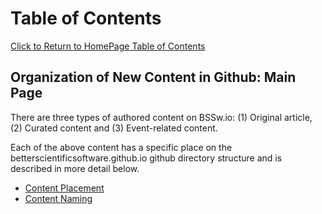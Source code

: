 Table of Contents
=================
[Click to Return to HomePage Table of Contents](../README.md)

## Organization of New Content in Github: Main Page
There are three types of authored content on BSSw.io: (1) Original article,
(2) Curated content and (3) Event-related content.

Each of the above content has a specific place on the betterscientificsoftware.github.io github directory structure and is described in more detail below.
* [Content Placement](OrgNewContent/ContentPlacement.md)
* [Content Naming](OrgNewContent/ContentNaming.md)

